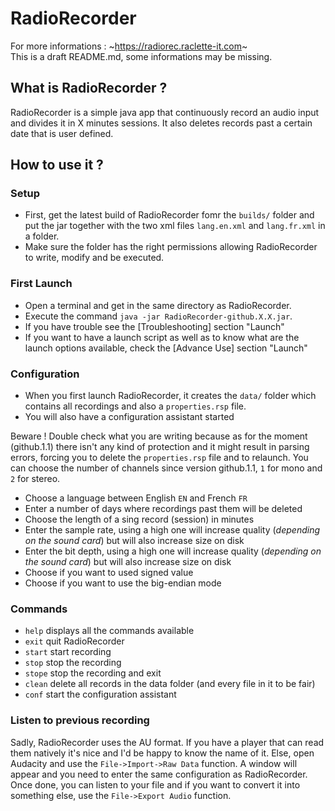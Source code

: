 # RadioRecorder
For more informations : ~https://radiorec.raclette-it.com~
<br>This is a draft README.md, some informations may be missing.
## What is RadioRecorder ?
RadioRecorder is a simple java app that continuously record an audio input and divides it in X minutes sessions. It also deletes records past a certain date that is user defined.
## How to use it ?
### Setup
- First, get the latest build of RadioRecorder fomr the `builds/` folder and put the jar together with the two xml files `lang.en.xml` and `lang.fr.xml` in a folder.
- Make sure the folder has the right permissions allowing RadioRecorder to write, modify and be executed. 
### First Launch
- Open a terminal and get in the same directory as RadioRecorder. 
- Execute the command `java -jar RadioRecorder-github.X.X.jar`.
- If you have trouble see the [Troubleshooting] section "Launch"
- If you want to have a launch script as well as to know what are the launch options available, check the [Advance Use] section "Launch"
### Configuration
- When you first launch RadioRecorder, it creates the `data/` folder which contains all recordings and also a `properties.rsp` file.
- You will also have a configuration assistant started

Beware ! Double check what you are writing because as for the moment (github.1.1) there isn't any kind of protection and it might result in parsing errors, forcing you to delete the `properties.rsp` file and to relaunch.
You can choose the number of channels since version github.1.1, `1` for mono and `2` for stereo.
- Choose a language between English `EN` and French `FR`
- Enter a number of days where recordings past them will be deleted
- Choose the length of a sing record (session) in minutes
- Enter the sample rate, using a high one will increase quality (*depending on the sound card*) but will also increase size on disk
- Enter the bit depth, using a high one will increase quality (*depending on the sound card*) but will also increase size on disk
- Choose if you want to used signed value 
- Choose if you want to use the big-endian mode 
### Commands
- `help` displays all the commands available
- `exit` quit RadioRecorder
- `start` start recording
- `stop` stop the recording
- `stope` stop the recording and exit
- `clean` delete all records in the data folder (and every file in it to be fair)
- `conf` start the configuration assistant
### Listen to previous recording
Sadly, RadioRecorder uses the AU format. If you have a player that can read them natively it's nice and I'd be happy to know the name of it. Else, open Audacity and use the `File->Import->Raw Data` function. A window will appear and you need to enter the same configuration as RadioRecorder. Once done, you can listen to your file and if you want to convert it into something else, use the `File->Export Audio` function.

